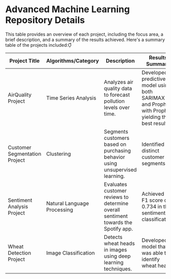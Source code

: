 # Advanced Machine Learning Repository Details

This table provides an overview of each project, including the focus area, a brief description, and a summary of the results achieved.
Here's a summary table of the projects included:

| Project Title                 | Algorithms/Category        | Description                                                                 | Results Summary                                                       |
|-------------------------------|----------------------------|-----------------------------------------------------------------------------|-----------------------------------------------------------------------|
| AirQuality Project            | Time Series Analysis       | Analyzes air quality data to forecast pollution levels over time.           | Developed a predictive model using both SARIMAX and Prophet with Prophet yielding the best results. |
| Customer Segmentation Project | Clustering                 | Segments customers based on purchasing behavior using unsupervised learning.| Identified 2 distinct customer segments.      |
| Sentiment Analysis Project    | Natural Language Processing| Evaluates customer reviews to determine overall sentiment towards the Spotify app. | Achieved an F1 score of 0.734 in the sentiment classification.              |
| Wheat Detection Project       | Image Classification           | Detects wheat heads in images using deep learning techniques.               | Developed a model that was able to identify wheat heads.         |

